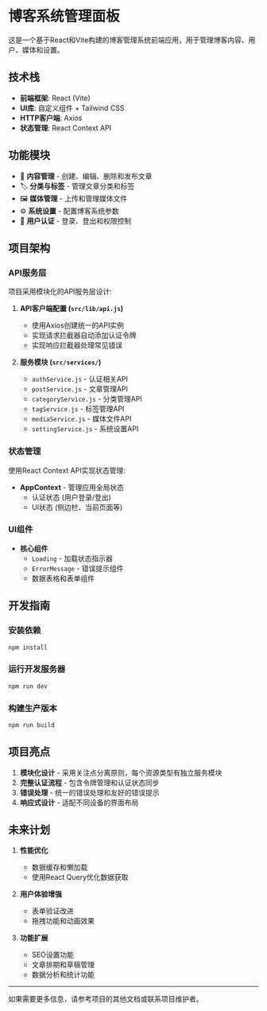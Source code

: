 # 博客系统管理面板

这是一个基于React和Vite构建的博客管理系统前端应用，用于管理博客内容、用户、媒体和设置。

## 技术栈

- **前端框架**: React (Vite)
- **UI库**: 自定义组件 + Tailwind CSS
- **HTTP客户端**: Axios
- **状态管理**: React Context API

## 功能模块

- 📝 **内容管理** - 创建、编辑、删除和发布文章
- 🏷️ **分类与标签** - 管理文章分类和标签
- 🖼️ **媒体管理** - 上传和管理媒体文件
- ⚙️ **系统设置** - 配置博客系统参数
- 👤 **用户认证** - 登录、登出和权限控制

## 项目架构

### API服务层

项目采用模块化的API服务层设计:

1. **API客户端配置 (`src/lib/api.js`)**
   - 使用Axios创建统一的API实例
   - 实现请求拦截器自动添加认证令牌
   - 实现响应拦截器处理常见错误

2. **服务模块 (`src/services/`)**
   - `authService.js` - 认证相关API
   - `postService.js` - 文章管理API
   - `categoryService.js` - 分类管理API
   - `tagService.js` - 标签管理API
   - `mediaService.js` - 媒体文件API
   - `settingService.js` - 系统设置API

### 状态管理

使用React Context API实现状态管理:

- **AppContext** - 管理应用全局状态
  - 认证状态 (用户登录/登出)
  - UI状态 (侧边栏、当前页面等)

### UI组件

- **核心组件**
  - `Loading` - 加载状态指示器
  - `ErrorMessage` - 错误提示组件
  - 数据表格和表单组件

## 开发指南

### 安装依赖

```bash
npm install
```

### 运行开发服务器

```bash
npm run dev
```

### 构建生产版本

```bash
npm run build
```

## 项目亮点

1. **模块化设计** - 采用关注点分离原则，每个资源类型有独立服务模块
2. **完整认证流程** - 包含令牌管理和认证状态同步
3. **错误处理** - 统一的错误处理和友好的错误提示
4. **响应式设计** - 适配不同设备的界面布局

## 未来计划

1. **性能优化**
   - 数据缓存和懒加载
   - 使用React Query优化数据获取

2. **用户体验增强**
   - 表单验证改进
   - 拖拽功能和动画效果

3. **功能扩展**
   - SEO设置功能
   - 文章排期和草稿管理
   - 数据分析和统计功能

---

如果需要更多信息，请参考项目的其他文档或联系项目维护者。
